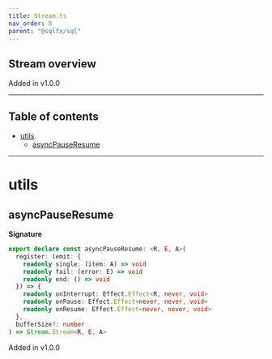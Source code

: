 ```yaml
---
title: Stream.ts
nav_order: 8
parent: "@sqlfx/sql"
---
```


## Stream overview

Added in v1.0.0

---

<h2 class="text-delta">Table of contents</h2>

- [utils](#utils)
  - [asyncPauseResume](#asyncpauseresume)

---

# utils

## asyncPauseResume

**Signature**

```ts
export declare const asyncPauseResume: <R, E, A>(
  register: (emit: {
    readonly single: (item: A) => void
    readonly fail: (error: E) => void
    readonly end: () => void
  }) => {
    readonly onInterrupt: Effect.Effect<R, never, void>
    readonly onPause: Effect.Effect<never, never, void>
    readonly onResume: Effect.Effect<never, never, void>
  },
  bufferSize?: number
) => Stream.Stream<R, E, A>
```

Added in v1.0.0

